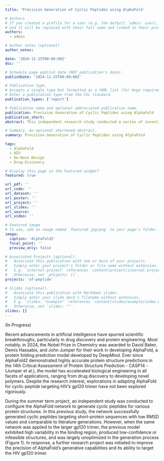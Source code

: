 ```yaml
---
title: 'Precision Generation of Cyclic Peptides using AlphaFold'

# Authors
# If you created a profile for a user (e.g. the default `admin` user), write the username (folder name) here
# and it will be replaced with their full name and linked to their profile.
authors:
  - admin

# Author notes (optional)
author_notes:

date: '2024-11-25T00:00:00Z'
doi: ''

# Schedule page publish date (NOT publication's date).
publishDate: '2024-11-25T00:00:00Z'

# Publication type.
# Accepts a single type but formatted as a YAML list (for Hugo requirements).
# Enter a publication type from the CSL standard.
publication_types: ['report']

# Publication name and optional abbreviated publication name.
publication: Precision Generation of Cyclic Peptides using AlphaFold
publication_short:
abstract: This independent research study conducted a series of investigations to enhance the precision of cyclic peptide generation targeting the HIV gp120 trimer. The methods included proximity mapping to focus on the CD4 binding site, centroid distance penalization, generative loss tuning, and the development of custom generative functions. By synthesizing these findings, a novel methodology was implemented to generate candidate cyclic peptides of varying lengths. This process successfully produced cyclic peptides that resemble the crystal structure of CD4 attachment inhibitor (BMS-818251 molecule). This new methodology demonstrated improved control and precision in the generation of compounds, thereby enhancing the applicability of AlphaFold in the drug discovery process.

# Summary. An optional shortened abstract.
summary: Precision Generation of Cyclic Peptides using AlphaFold

tags:
  - AlphaFold
  - HIV
  - De-Novo Design
  - Drug-Discovery

# Display this page in the Featured widget?
featured: true

url_pdf: ''
url_code: ''
url_dataset: ''
url_poster: ''
url_project: ''
url_slides: ''
url_source: 
url_video: ''

# Featured image
# To use, add an image named `featured.jpg/png` to your page's folder.
image:
  caption: 'AlphaFold2'
  focal_point: ''
  preview_only: false

# Associated Projects (optional).
#   Associate this publication with one or more of your projects.
#   Simply enter your project's folder or file name without extension.
#   E.g. `internal-project` references `content/project/internal-project/index.md`.
#   Otherwise, set `projects: []`.
projects: 'af-peptide'

# Slides (optional).
#   Associate this publication with Markdown slides.
#   Simply enter your slide deck's filename without extension.
#   E.g. `slides: "example"` references `content/slides/example/index.md`.
#   Otherwise, set `slides: ""`.
slides: []
---
```

(In Progress)

Recent advancements in artificial intelligence have spurred scientific breakthroughs, particularly in drug discovery and protein engineering. Most notably, in 2024, the Nobel Prize in Chemistry was awarded to David Baker, Demis Hassabis, and John Jumper for their work in developing AlphaFold, a protein folding prediction model developed by DeepMind. Ever since AlphaFold2 demonstrated highly accurate protein structure predictions in the 14th Critical Assessment of Protein Structure Prediction - CASP14 - (Jumper et al.), the model has accelerated biological engineering in all facets of applications, ranging from drug discovery to developing novel polymers. Despite the research interest, explorations in adapting AlphaFold for cyclic peptide targeting HIV’s gp120 trimer have not been explored rigorously. 

During the summer term project, an independent study was conducted to configure the AlphaFold network to generate cyclic peptides for various protein structures. In this previous study, the network successfully generated cyclic peptides targeting short-protein sequences with low RMSD values and comparable to literature generations. However, when the same network was applied to the larger gp120 trimer, the previous model exhibited high variability in the binding region, produced low-confidence or infeasible structures, and was largely unoptimized in the generation process (Figure 1). In response, a further research project was initiated to improve the precision of AlphaFold’s generative capabilities and its ability to target the HIV gp120 trimer. 